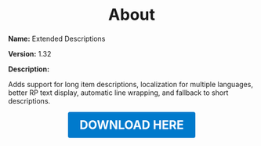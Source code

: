 <h1 style="text-align:center; font-size:2rem; font-weight:bold;">About</h1>

**Name:**
Extended Descriptions

**Version:**
1.32

**Description:**

Adds support for long item descriptions, localization for multiple languages, better RP text display, automatic line wrapping, and fallback to short descriptions.




<p align="center"><a href="https://github.com/LiliaFramework/Modules/raw/refs/heads/gh-pages/extendeddescriptions.zip" style="display:inline-block;padding:12px 24px;font-size:1.5rem;font-weight:bold;text-decoration:none;color:#fff;background-color:var(--md-primary-fg-color,#007acc);border-radius:4px;">DOWNLOAD HERE</a></p>